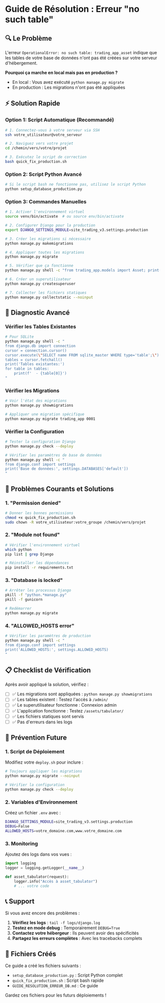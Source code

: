 # Guide de Résolution : Erreur "no such table"

## 🔍 Le Problème

L'erreur `OperationalError: no such table: trading_app_asset` indique que les tables de votre base de données n'ont pas été créées sur votre serveur d'hébergement.

**Pourquoi ça marche en local mais pas en production ?**
- En local : Vous avez exécuté `python manage.py migrate`
- En production : Les migrations n'ont pas été appliquées

## ⚡ Solution Rapide

### Option 1: Script Automatique (Recommandé)

```bash
# 1. Connectez-vous à votre serveur via SSH
ssh votre_utilisateur@votre_serveur

# 2. Naviguez vers votre projet
cd /chemin/vers/votre/projet

# 3. Exécutez le script de correction
bash quick_fix_production.sh
```

### Option 2: Script Python Avancé

```bash
# Si le script bash ne fonctionne pas, utilisez le script Python
python setup_database_production.py
```

### Option 3: Commandes Manuelles

```bash
# 1. Activer l'environnement virtuel
source venv/bin/activate  # ou source env/bin/activate

# 2. Configurer Django pour la production
export DJANGO_SETTINGS_MODULE=site_trading_v3.settings.production

# 3. Créer les migrations si nécessaire
python manage.py makemigrations

# 4. Appliquer toutes les migrations
python manage.py migrate

# 5. Vérifier que ça fonctionne
python manage.py shell -c "from trading_app.models import Asset; print('Tables créées!')"

# 6. Créer un superutilisateur
python manage.py createsuperuser

# 7. Collecter les fichiers statiques
python manage.py collectstatic --noinput
```

## 🔧 Diagnostic Avancé

### Vérifier les Tables Existantes

```bash
# Pour SQLite
python manage.py shell -c "
from django.db import connection
cursor = connection.cursor()
cursor.execute(\"SELECT name FROM sqlite_master WHERE type='table';\")
tables = cursor.fetchall()
print('Tables existantes:')
for table in tables:
    print(f'  - {table[0]}')
"
```

### Vérifier les Migrations

```bash
# Voir l'état des migrations
python manage.py showmigrations

# Appliquer une migration spécifique
python manage.py migrate trading_app 0001
```

### Vérifier la Configuration

```bash
# Tester la configuration Django
python manage.py check --deploy

# Vérifier les paramètres de base de données
python manage.py shell -c "
from django.conf import settings
print('Base de données:', settings.DATABASES['default'])
"
```

## 🚨 Problèmes Courants et Solutions

### 1. "Permission denied"
```bash
# Donner les bonnes permissions
chmod +x quick_fix_production.sh
sudo chown -R votre_utilisateur:votre_groupe /chemin/vers/projet
```

### 2. "Module not found"
```bash
# Vérifier l'environnement virtuel
which python
pip list | grep Django

# Réinstaller les dépendances
pip install -r requirements.txt
```

### 3. "Database is locked"
```bash
# Arrêter les processus Django
pkill -f "python.*manage.py"
pkill -f gunicorn

# Redémarrer
python manage.py migrate
```

### 4. "ALLOWED_HOSTS error"
```bash
# Vérifier les paramètres de production
python manage.py shell -c "
from django.conf import settings
print('ALLOWED_HOSTS:', settings.ALLOWED_HOSTS)
"
```

## 📋 Checklist de Vérification

Après avoir appliqué la solution, vérifiez :

- [ ] ✅ Les migrations sont appliquées : `python manage.py showmigrations`
- [ ] ✅ Les tables existent : Testez l'accès à `/admin/`
- [ ] ✅ Le superutilisateur fonctionne : Connexion admin
- [ ] ✅ L'application fonctionne : Testez `/assets/tabulator/`
- [ ] ✅ Les fichiers statiques sont servis
- [ ] ✅ Pas d'erreurs dans les logs

## 🔄 Prévention Future

### 1. Script de Déploiement

Modifiez votre `deploy.sh` pour inclure :
```bash
# Toujours appliquer les migrations
python manage.py migrate --noinput

# Vérifier la configuration
python manage.py check --deploy
```

### 2. Variables d'Environnement

Créez un fichier `.env` avec :
```bash
DJANGO_SETTINGS_MODULE=site_trading_v3.settings.production
DEBUG=False
ALLOWED_HOSTS=votre_domaine.com,www.votre_domaine.com
```

### 3. Monitoring

Ajoutez des logs dans vos vues :
```python
import logging
logger = logging.getLogger(__name__)

def asset_tabulator(request):
    logger.info("Accès à asset_tabulator")
    # ... votre code
```

## 📞 Support

Si vous avez encore des problèmes :

1. **Vérifiez les logs** : `tail -f logs/django.log`
2. **Testez en mode debug** : Temporairement `DEBUG=True`
3. **Contactez votre hébergeur** : Ils peuvent avoir des spécificités
4. **Partagez les erreurs complètes** : Avec les tracebacks complets

## 📁 Fichiers Créés

Ce guide a créé les fichiers suivants :
- `setup_database_production.py` : Script Python complet
- `quick_fix_production.sh` : Script bash rapide
- `GUIDE_RESOLUTION_ERREUR_DB.md` : Ce guide

Gardez ces fichiers pour les futurs déploiements !
